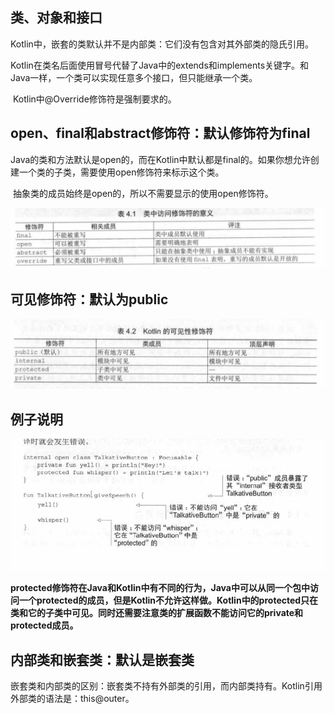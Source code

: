 ## 类、对象和接口

​		Kotlin中，嵌套的类默认并不是内部类：它们没有包含对其外部类的隐氏引用。

​		Kotlin在类名后面使用冒号代替了Java中的extends和implements关键字。和Java一样，一个类可以实现任意多个接口，但只能继承一个类。

​		Kotlin中@Override修饰符是强制要求的。

## open、final和abstract修饰符：默认修饰符为final

​	Java的类和方法默认是open的，而在Kotlin中默认都是final的。如果你想允许创建一个类的子类，需要使用open修饰符来标示这个类。

​	抽象类的成员始终是open的，所以不需要显示的使用open修饰符。

![类中访问修饰符的意义.](https://raw.githubusercontent.com/xiaofans/BlogSource/master/kotlin%E5%AD%A6%E4%B9%A0/pics/%E7%B1%BB%E4%B8%AD%E8%AE%BF%E9%97%AE%E4%BF%AE%E9%A5%B0%E7%AC%A6%E7%9A%84%E6%84%8F%E4%B9%89.png)

## 可见修饰符：默认为public

![](https://raw.githubusercontent.com/xiaofans/BlogSource/master/kotlin%E5%AD%A6%E4%B9%A0/pics/%E5%8F%AF%E8%A7%81%E4%BF%AE%E9%A5%B0%E7%AC%A6.png)	

## 例子说明

![](https://raw.githubusercontent.com/xiaofans/BlogSource/master/kotlin%E5%AD%A6%E4%B9%A0/pics/%E5%8F%AF%E8%A7%81%E4%BF%AE%E9%A5%B0%E7%AC%A6%E4%BE%8B%E5%AD%90.png)

​	**protected修饰符在Java和Kotlin中有不同的行为，Java中可以从同一个包中访问一个protected的成员，但是Kotlin不允许这样做。Kotlin中的protected只在类和它的子类中可见。同时还需要注意类的扩展函数不能访问它的private和protected成员。**



## 内部类和嵌套类：默认是嵌套类

嵌套类和内部类的区别：嵌套类不持有外部类的引用，而内部类持有。Kotlin引用外部类的语法是：this@outer。